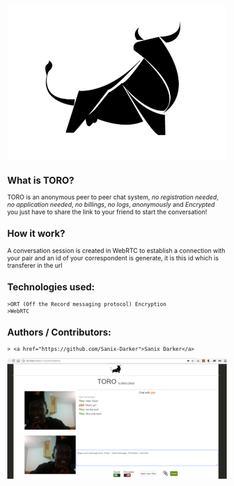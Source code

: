 <img src="icone.png" >

## What is TORO?
TORO is an anonymous peer to peer chat system, *no registration needed*, *no application needed*, *no billings*, *no logs*, *anonymously* and *Encrypted* you just have to share the link to your friend to start the conversation!

## How it work?
A conversation session is created in WebRTC to establish a connection with your pair and an id of your correspondent is generate, it is this id which is transferer in the url

## Technologies used:
	>ORT (Off the Record messaging protocol) Encryption
	>WebRTC

## Authors / Contributors:
	> <a href="https://github.com/Sanix-Darker">Sanix Darker</a>
<img src="capture.png" >
